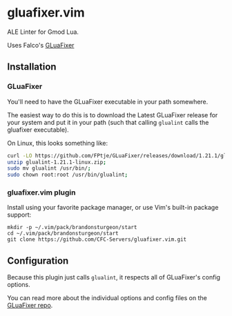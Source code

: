 # gluafixer.vim
ALE Linter for Gmod Lua.

Uses Falco's [GLuaFixer](https://github.com/FPtje/GLuaFixer)

## Installation

### GLuaFixer
You'll need to have the GLuaFixer executable in your path somewhere.

The easiest way to do this is to download the Latest GLuaFixer release for your system and put it in your path (such that calling `glualint` calls the gluafixer executable).

On Linux, this looks something like:
```sh
curl -LO https://github.com/FPtje/GLuaFixer/releases/download/1.21.1/glualint-1.21.1-linux.zip;
unzip glualint-1.21.1-linux.zip;
sudo mv glualint /usr/bin/;
sudo chown root:root /usr/bin/glualint;
```

### gluafixer.vim plugin
Install using your favorite package manager, or use Vim's built-in package support:
```
mkdir -p ~/.vim/pack/brandonsturgeon/start
cd ~/.vim/pack/brandonsturgeon/start
git clone https://github.com/CFC-Servers/gluafixer.vim.git
```

## Configuration
Because this plugin just calls `glualint`, it respects all of GLuaFixer's config options.

You can read more about the individual options and config files on the [GLuaFixer repo](https://github.com/FPtje/GLuaFixer).
